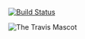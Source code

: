 [![Build Status](https://travis-ci.org/17viu18m/lab07.svg?branch=master)](https://travis-ci.org/17viu18m/lab07)

![The Travis Mascot](http://about.travis-ci.org/images/travis-mascot-200px.png)
